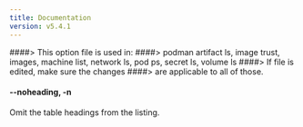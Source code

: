 ```yaml
---
title: Documentation
version: v5.4.1
---
```


####> This option file is used in:
####>   podman artifact ls, image trust, images, machine list, network ls, pod ps, secret ls, volume ls
####> If file is edited, make sure the changes
####> are applicable to all of those.
#### **--noheading**, **-n**

Omit the table headings from the listing.
